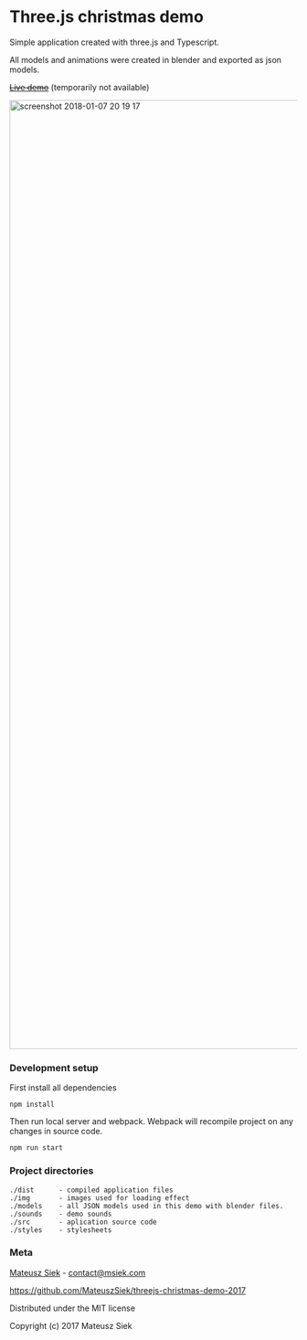 # Three.js christmas demo
Simple application created with three.js and Typescript. 

All models and animations were created in blender and exported as json models.

~~[Live demo](http://xmas.msiek.com/)~~ (temporarily not available)

<img width="1661" alt="screenshot 2018-01-07 20 19 17" src="https://user-images.githubusercontent.com/16710005/34653738-176d93fe-f3e8-11e7-875f-1348e6f256b8.png">

### Development setup
First install all dependencies
```
npm install
```

Then run local server and webpack. Webpack will recompile project on any changes in source code.
```
npm run start
```


### Project directories
```
./dist      - compiled application files
./img       - images used for loading effect
./models    - all JSON models used in this demo with blender files.
./sounds    - demo sounds
./src       - aplication source code
./styles    - stylesheets
```

### Meta
[Mateusz Siek](http://msiek.com/) - [contact@msiek.com](mailto:contact@msiek.com)

https://github.com/MateuszSiek/threejs-christmas-demo-2017

Distributed under the MIT license

Copyright (c) 2017 Mateusz Siek

